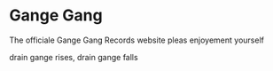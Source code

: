 # Gange Gang

The officiale Gange Gang Records website
pleas enjoyement yourself

drain gange rises, drain gange falls
